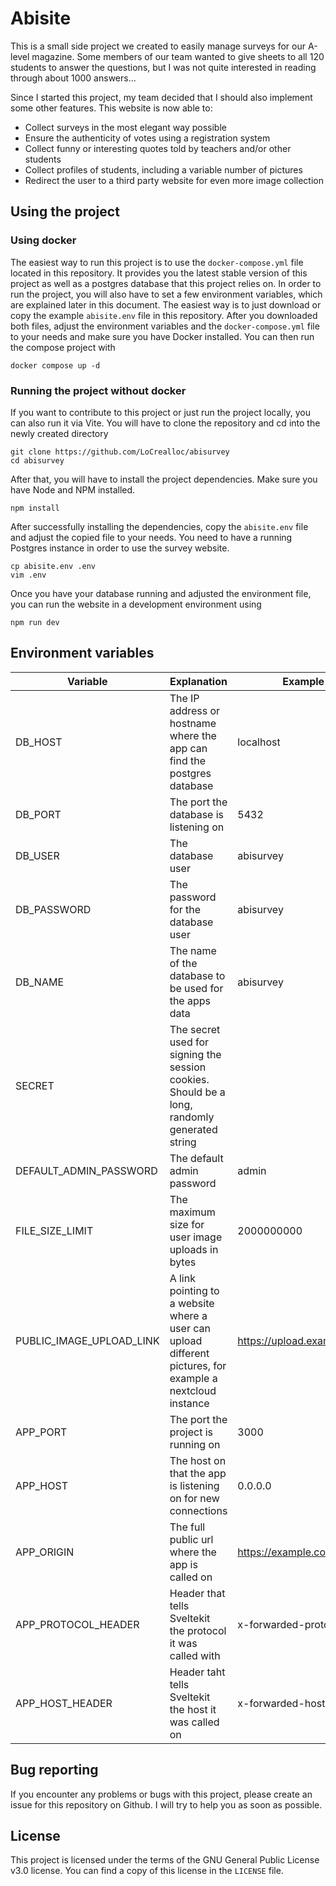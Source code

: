 # Abisite

This is a small side project we created to easily manage surveys for our A-level magazine.
Some members of our team wanted to give sheets to all 120 students to answer the questions, but I was not quite interested in reading through about 1000 answers...

Since I started this project, my team decided that I should also implement some other features. This website is now able to:

- Collect surveys in the most elegant way possible
- Ensure the authenticity of votes using a registration system
- Collect funny or interesting quotes told by teachers and/or other students
- Collect profiles of students, including a variable number of pictures
- Redirect the user to a third party website for even more image collection

## Using the project

### Using docker

The easiest way to run this project is to use the `docker-compose.yml` file located in this repository. It provides you the latest stable version of this project as well as a postgres database that this project relies on.
In order to run the project, you will also have to set a few environment variables, which are explained later in this document. The easiest way is to just download or copy the example `abisite.env` file in this repository. After you downloaded both files, adjust the environment variables and the `docker-compose.yml` file to your needs and make sure you have Docker installed. You can then run the compose project with 

```
docker compose up -d
```

### Running the project without docker

If you want to contribute to this project or just run the project locally, you can also run it via Vite.
You will have to clone the repository and cd into the newly created directory

```
git clone https://github.com/LoCrealloc/abisurvey
cd abisurvey
```

After that, you will have to install the project dependencies. Make sure you have Node and NPM installed.
```
npm install
```

After successfully installing the dependencies, copy the `abisite.env` file and adjust the copied file to your needs. You need to have a running Postgres instance in order to use the survey website.

```
cp abisite.env .env
vim .env
```

Once you have your database running and adjusted the environment file, you can run the website in a development environment using
```
npm run dev
```

## Environment variables

| **Variable**             | **Explanation**                                                                                           | **Example**                |
|--------------------------|-----------------------------------------------------------------------------------------------------------|----------------------------|
| DB_HOST                  | The IP address or hostname where the app can find the postgres database                                   | localhost                  |
| DB_PORT                  | The port the database is listening on                                                                     | 5432                       |
| DB_USER                  | The database user                                                                                         | abisurvey                  |
| DB_PASSWORD              | The password for the database user                                                                        | abisurvey                  |
| DB_NAME                  | The name of the database to be used for the apps data                                                     | abisurvey                  |
| SECRET                   | The secret used for signing the session cookies. Should be a long, randomly generated string              |                            |
| DEFAULT_ADMIN_PASSWORD   | The default admin password                                                                                | admin                      |
| FILE_SIZE_LIMIT          | The maximum size for user image uploads in bytes                                                          | 2000000000                 |
| PUBLIC_IMAGE_UPLOAD_LINK | A link pointing to a website where a user can upload different pictures, for example a nextcloud instance | https://upload.example.com |
| APP_PORT                 | The port the project is running on                                                                        | 3000                       |
| APP_HOST                 | The host on that the app is listening on for new connections                                              | 0.0.0.0                    |
| APP_ORIGIN               | The full public url where the app is called on                                                            | https://example.com        |
| APP_PROTOCOL_HEADER      | Header that tells Sveltekit the protocol it was called with                                               | x-forwarded-proto          |
| APP_HOST_HEADER          | Header taht tells Sveltekit the host it was called on                                                     | x-forwarded-host           |

## Bug reporting

If you encounter any problems or bugs with this project, please create an issue for this repository on Github. I will try to help you as soon as possible.

## License

This project is licensed under the terms of the GNU General Public License v3.0 license. You can find a copy of this license in the `LICENSE` file.
